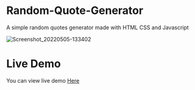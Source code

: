 # Random-Quote-Generator

A simple random quotes generator made with HTML CSS and Javascript

![Screenshot_20220505-133402](https://user-images.githubusercontent.com/92584353/166925629-7cdbbd30-6617-4b2f-9fb1-6f436850cd7b.png)

# Live Demo

You can view live demo [Here](https://austincodewebs.github.io/Random-Quote-Generator/)
